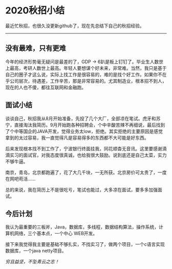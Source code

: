 # 2020秋招小结

最近忙秋招，也很久没更新github了，现在先总结下自己的秋招经验。

---

## 没有最难，只有更难

今年的经济形势毫无疑问是最差的了，GDP -> 6趴是板上钉钉了。毕业生人数世上最高，考研人数世上最高。年轻人要想谋个好未来，非常难。当然，我只是基于自己的圈子才这么说，实际上找工作是很容易的，难的是找个好工作。如果你不在乎公司层次，待遇差，工作辛苦，那是非常容易的。尤其制造业，根本招不到人，现在的人也不傻，都往互联网和金融跑。

## 面试小结

谈谈自己，秋招我从8月开始准备，先投了几个大厂，全部凉在笔试。虎牙和苏宁，直接淘汰我简历。9月开始跑各种招聘会，个中辛酸苦辣不再细说，最后找到了个中等国企的JAVA开发，觉得业务太low，拒绝。其实拒绝的主要原因是感觉拿到的太过容易，我一直觉得凡是容易得多的东西都不大可能是好东西。

后来发现根本找不到工作了，宁波银行终面挂我，同花顺杳无音讯。这里要感谢滴滴实习的面试官，对我态度很真诚，也给我很大鼓励。说到底还是自己太菜，实力不够牛逼。

南京，青岛，北京都跑遍了，花了大几千块，一无所获。北京房价可太贵了，一度在网吧苟活……

总的来说，我在简历上不是很吃亏，笔试也能过，大多凉在面试，要多多加强面试。

## 今后计划

我认为最重要的三板斧，Java，数据库，多线程，数据结构算法，操作系统，计算机网络，三个基本点，一个中心
WEB开发。

接下来我觉得我主要是基础不够扎实，不找实习了，做两个项目，一个c语言实现数据库，一个java netty项目。

*穷且益坚，不坠青云之志！*